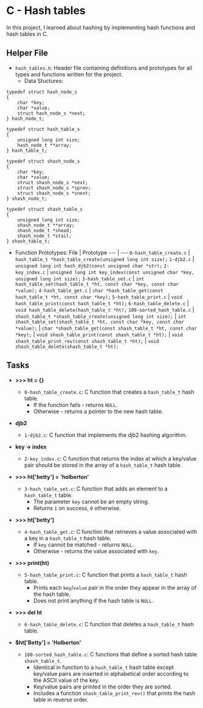 # C - Hash tables 
In this project, I learned about hashing by implementing hash functions 
and hash tables in C.

## Helper File
* `hash_tables.h`: Header file containing definitions and prototypes for 
all types and functions written for the project.
  * Data Stuctures:
```
typedef struct hash_node_s
{
	char *key;
	char *value;
	struct hash_node_s *next;
} hash_node_t;

typedef struct hash_table_s
{
	unsigned long int size;
	hash_node_t **array;
} hash_table_t;

typedef struct shash_node_s
{
	char *key;
	char *value;
	struct shash_node_s *next;
	struct shash_node_s *sprev;
	struct shash_node_s *snext;
} shash_node_t;

typedef struct shash_table_s
{
	unsigned long int size;
	shash_node_t **array;
	shash_node_t *shead;
	shash_node_t *stail;
} shash_table_t;
```

  * Function Prototypes:
File | Prototype 
--- | --- 
`0-hash_table_create.c` | `hash_table_t *hash_table_create(unsigned long int size);`
`1-djb2.c` | `unsigned long int hash_djb2(const unsigned char *str);`
`2-key_index.c` | `unsigned long int key_index(const unsigned char *key, unsigned long int size);`
`3-hash_table_set.c` | `int hash_table_set(hash_table_t *ht, const char *key, const char *value);`
`4-hash_table_get.c` | `char *hash_table_get(const hash_table_t *ht, const char *key);`
`5-hash_table_print.c` | `void hash_table_print(const hash_table_t *ht);`
`6-hash_table_delete.c` | `void hash_table_delete(hash_table_t *ht);`
`100-sorted_hash_table.c` | `shash_table_t *shash_table_create(unsigned long int size);`
| `int shash_table_set(shash_table_t *ht, const char *key, const char *value);`
| `char *shash_table_get(const shash_table_t *ht, const char *key);`
| `void shash_table_print(const shash_table_t *ht);`
| `void shash_table_print_rev(const shash_table_t *ht);`
| `void shash_table_delete(shash_table_t *ht);`

## Tasks
* **>>> ht = {}**
  * `0-hash_table_create.c`: C function that creates a `hash_table_t` hash table.
    * If the function fails - returns `NULL`.
    * Otherwise - returns a pointer to the new hash table.

* **djb2**
  * `1-djb2.c`: C function that implements the djb2 hashing algorithm.

* **key -> index**
  * `2-key_index.c`: C function that returns the index at which a key/value 
pair should be stored in the array of a `hash_table_t` hash table.

* **>>> ht['betty'] = 'holberton'**
  * `3-hash_table_set.c`: C function that adds an element to a `hash_table_t` 
table. 
    * The parameter `key` cannot be an empty string.
    * Returns `1` on success, `0` otherwise.

* **>>> ht['betty']**
  * `4-hash_table_get.c`: C function that retrieves a value associated with a 
key in a `hash_table_t` hash table.
    * If `key` cannot be matched - returns `NULL`.
    * Otherwise - returns the value associated with `key`.

* **>>> print(ht)**
  * `5-hash_table_print.c`: C function that prints a `hash_table_t` hash table.
    * Prints each `key`/`value` pair in the order they appear in the array 
of the hash table.
    * Does not print anything if the hash table is `NULL`.

* **>>> del ht**
  * `6-hash_table_delete.c`: C function that deletes a `hash_table_t` hash table.

* **$ht['Betty'] = 'Holberton'**
  * `100-sorted_hash_table.c`: C functions that define a sorted hash table 
`shash_table_t`.
    * Identical in function to a `hash_table_t` hash table except key/value 
pairs are inserted in alphabetical order according to the ASCII value of the key.
    * Key/value pairs are printed in the order they are sorted.
    * Includes a function `shash_table_print_rev()` that prints the hash table 
in reverse order.
